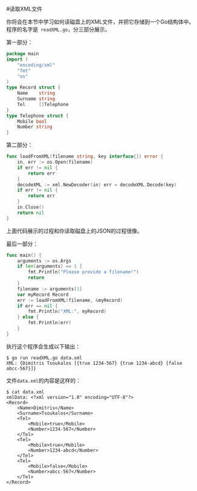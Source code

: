 #读取XML文件

你将会在本节中学习如何读磁盘上的XML文件，并把它存储到一个Go结构体中。程序的名字是` readXML.go`，分三部分展示。

第一部分：

```go
package main
import (
	"encoding/xml"
	"fmt"
	"os" 
)
type Record struct {
	Name    string
	Surname string
	Tel     []Telephone
}
type Telephone struct {
	Mobile bool
	Number string
}
```

第二部分：

```go
func loadFromXML(filename string, key interface{}) error { 
	in, err := os.Open(filename)
	if err != nil {
		return err 
	}
	decodeXML := xml.NewDecoder(in) err = decodeXML.Decode(key)
	if err != nil {
		return err 
	}
	in.Close()
	return nil 
}
```

上面代码展示的过程和你读取磁盘上的JSON的过程很像。

最后一部分：

```go
func main() {
	arguments := os.Args
	if len(arguments) == 1 {
		fmt.Println("Please provide a filename!")
		return 
	}
	filename := arguments[1]
	var myRecord Record
	err := loadFromXML(filename, &myRecord)
	if err == nil { 
		fmt.Println("XML:", myRecord)
	} else { 
		fmt.Println(err)
	}
}
```

执行这个程序会生成以下输出：

```shell
$ go run readXML.go data.xml
XML: {Dimitris Tsoukalos [{true 1234-567} {true 1234-abcd} {false abcc-567}]}
```

文件`data.xml`的内容是这样的：

```shell
$ cat data.xml
xmlData: <?xml version="1.0" encoding="UTF-8"?> 
<Record>
	<Name>Dimitris</Name>
	<Surname>Tsoukalos</Surname>
	<Tel>
		<Mobile>true</Mobile>
		<Number>1234-567</Number> 
	</Tel>
	<Tel>
		<Mobile>true</Mobile> 
		<Number>1234-abcd</Number>
	</Tel> 
	<Tel>
		<Mobile>false</Mobile> 
		<Number>abcc-567</Number>
	</Tel>
</Record>
```

